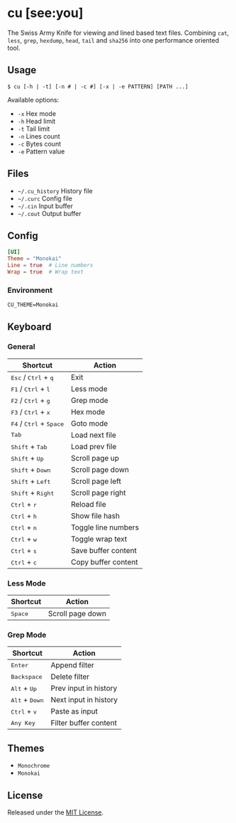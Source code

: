# cu [see:you]
The Swiss Army Knife for viewing and lined based text files. Combining `cat`, `less`, `grep`, `hexdump`, `head`, `tail` and `sha256` into one performance oriented tool.

## Usage
```
$ cu [-h | -t] [-n # | -c #] [-x | -e PATTERN] [PATH ...]
```

Available options:
* `-x` Hex mode
* `-h` Head limit
* `-t` Tail limit
* `-n` Lines count
* `-c` Bytes count
* `-e` Pattern value

## Files
* `~/.cu_history` History file
* `~/.curc` Config file
* `~/.cin` Input buffer
* `~/.cout` Output buffer

## Config
```toml
[UI]
Theme = "Monokai"
Line = true  # Line numbers
Wrap = true  # Wrap text
```

### Environment
```console
CU_THEME=Monokai
```

## Keyboard

### General
| Shortcut                                           | Action                |
| -------------------------------------------------- | --------------------- |
| <kbd>Esc</kbd> / <kbd>Ctrl</kbd> + <kbd>q</kbd>    | Exit                  |
| <kbd>F1</kbd> / <kbd>Ctrl</kbd> + <kbd>l</kbd>     | Less mode             |
| <kbd>F2</kbd> / <kbd>Ctrl</kbd> + <kbd>g</kbd>     | Grep mode             |
| <kbd>F3</kbd> / <kbd>Ctrl</kbd> + <kbd>x</kbd>     | Hex mode              |
| <kbd>F4</kbd> / <kbd>Ctrl</kbd> + <kbd>Space</kbd> | Goto mode             |
| <kbd>Tab</kbd>                                     | Load next file        |
| <kbd>Shift</kbd> + <kbd>Tab</kbd>                  | Load prev file        |
| <kbd>Shift</kbd> + <kbd>Up</kbd>                   | Scroll page up        |
| <kbd>Shift</kbd> + <kbd>Down</kbd>                 | Scroll page down      |
| <kbd>Shift</kbd> + <kbd>Left</kbd>                 | Scroll page left      |
| <kbd>Shift</kbd> + <kbd>Right</kbd>                | Scroll page right     |
| <kbd>Ctrl</kbd> + <kbd>r</kbd>                     | Reload file           |
| <kbd>Ctrl</kbd> + <kbd>h</kbd>                     | Show file hash        |
| <kbd>Ctrl</kbd> + <kbd>n</kbd>                     | Toggle line numbers   |
| <kbd>Ctrl</kbd> + <kbd>w</kbd>                     | Toggle wrap text      |
| <kbd>Ctrl</kbd> + <kbd>s</kbd>                     | Save buffer content   |
| <kbd>Ctrl</kbd> + <kbd>c</kbd>                     | Copy buffer content   |

### Less Mode
| Shortcut                                           | Action                |
| -------------------------------------------------- | --------------------- |
| <kbd>Space</kbd>                                   | Scroll page down      |

### Grep Mode
| Shortcut                                           | Action                |
| -------------------------------------------------- | --------------------- |
| <kbd>Enter</kbd>                                   | Append filter         |
| <kbd>Backspace</kbd>                               | Delete filter         |
| <kbd>Alt</kbd> + <kbd>Up</kbd>                     | Prev input in history |
| <kbd>Alt</kbd> + <kbd>Down</kbd>                   | Next input in history |
| <kbd>Ctrl</kbd> + <kbd>v</kbd>                     | Paste as input        |
| <kbd>Any Key</kbd>                                 | Filter buffer content |

## Themes
* `Monochrome`
* `Monokai`

## License
Released under the [MIT License](LICENSE).

